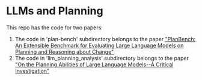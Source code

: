 # LLMs and Planning

This repo has the code for two papers:
1. The code in 'plan-bench' subdirectory belongs to the paper ["PlanBench: An Extensible Benchmark for Evaluating Large Language Models on Planning and Reasoning about Change"](plan-bench/)
2. The code in 'llm_planning_analysis' subdirectory belongs to the paper ["On the Planning Abilities of Large Language Models--A Critical Investigation"](https://arxiv.org/abs/2305.15771)




